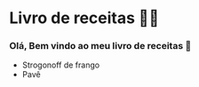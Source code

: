 # Livro de receitas :man_cook:

### Olá, Bem vindo ao meu livro de receitas :dog:

- Strogonoff de frango
- Pavê​

